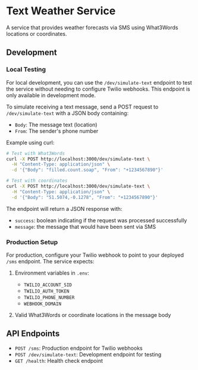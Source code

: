 # Text Weather Service

A service that provides weather forecasts via SMS using What3Words locations or coordinates.

## Development

### Local Testing

For local development, you can use the `/dev/simulate-text` endpoint to test the service without needing to configure Twilio webhooks. This endpoint is only available in development mode.

To simulate receiving a text message, send a POST request to `/dev/simulate-text` with a JSON body containing:

- `Body`: The message text (location)
- `From`: The sender's phone number

Example using curl:

```bash
# Test with What3Words
curl -X POST http://localhost:3000/dev/simulate-text \
  -H "Content-Type: application/json" \
  -d '{"Body": "filled.count.soap", "From": "+1234567890"}'

# Test with coordinates
curl -X POST http://localhost:3000/dev/simulate-text \
  -H "Content-Type: application/json" \
  -d '{"Body": "51.5074,-0.1278", "From": "+1234567890"}'
```

The endpoint will return a JSON response with:

- `success`: boolean indicating if the request was processed successfully
- `message`: the message that would have been sent via SMS

### Production Setup

For production, configure your Twilio webhook to point to your deployed `/sms` endpoint. The service expects:

1. Environment variables in `.env`:

   - `TWILIO_ACCOUNT_SID`
   - `TWILIO_AUTH_TOKEN`
   - `TWILIO_PHONE_NUMBER`
   - `WEBHOOK_DOMAIN`

2. Valid What3Words or coordinate locations in the message body

## API Endpoints

- `POST /sms`: Production endpoint for Twilio webhooks
- `POST /dev/simulate-text`: Development endpoint for testing
- `GET /health`: Health check endpoint
